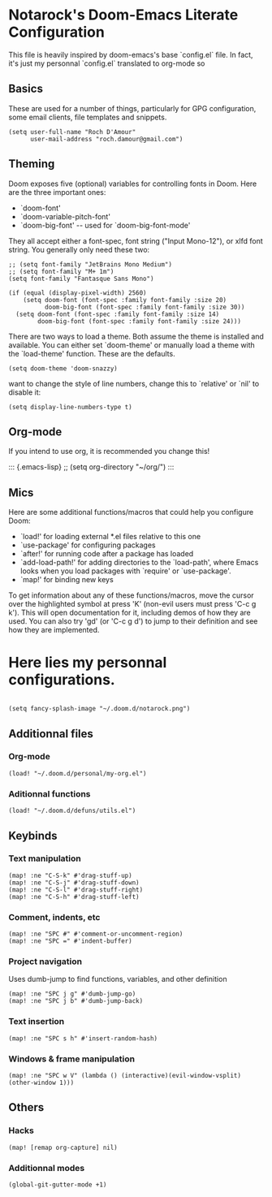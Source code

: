 Notarock\'s Doom-Emacs Literate Configuration
=============================================

This file is heavily inspired by doom-emacs\'s base \`config.el\` file.
In fact, it\'s just my personnal \`config.el\` translated to org-mode so

Basics
------

These are used for a number of things, particularly for GPG
configuration, some email clients, file templates and snippets.

``` {.commonlisp org-language="emacs-lisp"}
(setq user-full-name "Roch D'Amour"
      user-mail-address "roch.damour@gmail.com")
```

Theming
-------

Doom exposes five (optional) variables for controlling fonts in Doom.
Here are the three important ones:

-   \`doom-font\'
-   \`doom-variable-pitch-font\'
-   \`doom-big-font\' -- used for \`doom-big-font-mode\'

They all accept either a font-spec, font string (\"Input Mono-12\"), or
xlfd font string. You generally only need these two:

``` {.commonlisp org-language="emacs-lisp"}
;; (setq font-family "JetBrains Mono Medium")
;; (setq font-family "M+ 1m")
(setq font-family "Fantasque Sans Mono")

(if (equal (display-pixel-width) 2560)
    (setq doom-font (font-spec :family font-family :size 20)
          doom-big-font (font-spec :family font-family :size 30))
  (setq doom-font (font-spec :family font-family :size 14)
        doom-big-font (font-spec :family font-family :size 24)))
```

There are two ways to load a theme. Both assume the theme is installed
and available. You can either set \`doom-theme\' or manually load a
theme with the \`load-theme\' function. These are the defaults.

``` {.commonlisp org-language="emacs-lisp"}
(setq doom-theme 'doom-snazzy)
```

want to change the style of line numbers, change this to \`relative\' or
\`nil\' to disable it:

``` {.commonlisp org-language="emacs-lisp"}
(setq display-line-numbers-type t)
```

Org-mode
--------

If you intend to use org, it is recommended you change this!

::: {.emacs-lisp}
;; (setq org-directory \"\~/org/\")
:::

Mics
----

Here are some additional functions/macros that could help you configure
Doom:

-   \`load!\' for loading external \*.el files relative to this one
-   \`use-package\' for configuring packages
-   \`after!\' for running code after a package has loaded
-   \`add-load-path!\' for adding directories to the \`load-path\',
    where Emacs looks when you load packages with \`require\' or
    \`use-package\'.
-   \`map!\' for binding new keys

To get information about any of these functions/macros, move the cursor
over the highlighted symbol at press \'K\' (non-evil users must press
\'C-c g k\'). This will open documentation for it, including demos of
how they are used. You can also try \'gd\' (or \'C-c g d\') to jump to
their definition and see how they are implemented.

Here lies my personnal configurations.
======================================

``` {.commonlisp org-language="emacs-lisp"}

(setq fancy-splash-image "~/.doom.d/notarock.png")

```

Additionnal files
-----------------

### Org-mode

``` {.commonlisp org-language="emacs-lisp"}
(load! "~/.doom.d/personal/my-org.el")
```

### Aditionnal functions

``` {.commonlisp org-language="emacs-lisp"}
(load! "~/.doom.d/defuns/utils.el")
```

Keybinds
--------

### Text manipulation

``` {.commonlisp org-language="emacs-lisp"}
(map! :ne "C-S-k" #'drag-stuff-up)
(map! :ne "C-S-j" #'drag-stuff-down)
(map! :ne "C-S-l" #'drag-stuff-right)
(map! :ne "C-S-h" #'drag-stuff-left)
```

### Comment, indents, etc

``` {.commonlisp org-language="emacs-lisp"}
(map! :ne "SPC #" #'comment-or-uncomment-region)
(map! :ne "SPC =" #'indent-buffer)
```

### Project navigation

Uses dumb-jump to find functions, variables, and other definition

``` {.commonlisp org-language="emacs-lisp"}
(map! :ne "SPC j g" #'dumb-jump-go)
(map! :ne "SPC j b" #'dumb-jump-back)
```

### Text insertion

``` {.commonlisp org-language="emacs-lisp"}
(map! :ne "SPC s h" #'insert-random-hash)
```

### Windows & frame manipulation

``` {.commonlisp org-language="emacs-lisp"}
(map! :ne "SPC w V" (lambda () (interactive)(evil-window-vsplit) (other-window 1)))
```

Others
------

### Hacks

``` {.commonlisp org-language="emacs-lisp"}
(map! [remap org-capture] nil)
```

### Additionnal modes

``` {.commonlisp org-language="emacs-lisp"}
(global-git-gutter-mode +1)
```
